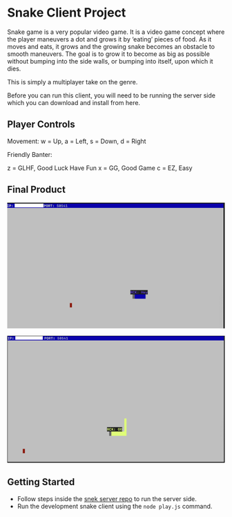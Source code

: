 # Snake Client Project

Snake game is a very popular video game. It is a video game concept where the player maneuvers a dot and grows it by ‘eating’ pieces of food. As it moves and eats, it grows and the growing snake becomes an obstacle to smooth maneuvers. The goal is to grow it to become as big as possible without bumping into the side walls, or bumping into itself, upon which it dies.

This is simply a multiplayer take on the genre.

Before you can run this client, you will need to be running the server side which you can download and install from here. 

## Player Controls

Movement: 
w = Up, 
a = Left, 
s = Down, 
d = Right

Friendly Banter: 

z = GLHF, Good Luck Have Fun
x = GG, Good Game
c = EZ, Easy

## Final Product

![image](./images/snake-ss2.png)

![image](./images/snake-ss1.png)


## Getting Started

- Follow steps inside the [snek server repo](https://github.com/lighthouse-labs/snek-multiplayer) to run the server side.
- Run the development snake client using the `node play.js` command.